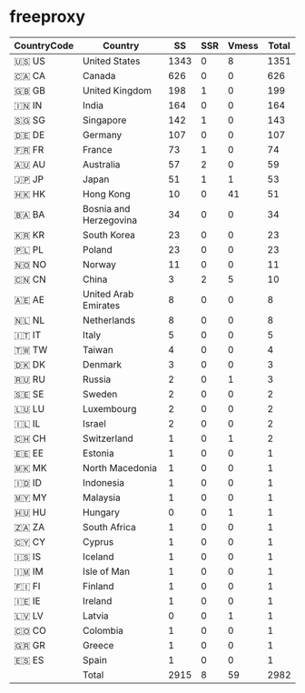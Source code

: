 # freeproxy

|CountryCode|Country|SS|SSR|Vmess|Total|
|  ----  | ----  |  ----  | ----  |  ----  | ----  |
|🇺🇸 US|United States|1343|0|8|1351|
|🇨🇦 CA|Canada|626|0|0|626|
|🇬🇧 GB|United Kingdom|198|1|0|199|
|🇮🇳 IN|India|164|0|0|164|
|🇸🇬 SG|Singapore|142|1|0|143|
|🇩🇪 DE|Germany|107|0|0|107|
|🇫🇷 FR|France|73|1|0|74|
|🇦🇺 AU|Australia|57|2|0|59|
|🇯🇵 JP|Japan|51|1|1|53|
|🇭🇰 HK|Hong Kong|10|0|41|51|
|🇧🇦 BA|Bosnia and Herzegovina|34|0|0|34|
|🇰🇷 KR|South Korea|23|0|0|23|
|🇵🇱 PL|Poland|23|0|0|23|
|🇳🇴 NO|Norway|11|0|0|11|
|🇨🇳 CN|China|3|2|5|10|
|🇦🇪 AE|United Arab Emirates|8|0|0|8|
|🇳🇱 NL|Netherlands|8|0|0|8|
|🇮🇹 IT|Italy|5|0|0|5|
|🇹🇼 TW|Taiwan|4|0|0|4|
|🇩🇰 DK|Denmark|3|0|0|3|
|🇷🇺 RU|Russia|2|0|1|3|
|🇸🇪 SE|Sweden|2|0|0|2|
|🇱🇺 LU|Luxembourg|2|0|0|2|
|🇮🇱 IL|Israel|2|0|0|2|
|🇨🇭 CH|Switzerland|1|0|1|2|
|🇪🇪 EE|Estonia|1|0|0|1|
|🇲🇰 MK|North Macedonia|1|0|0|1|
|🇮🇩 ID|Indonesia|1|0|0|1|
|🇲🇾 MY|Malaysia|1|0|0|1|
|🇭🇺 HU|Hungary|0|0|1|1|
|🇿🇦 ZA|South Africa|1|0|0|1|
|🇨🇾 CY|Cyprus|1|0|0|1|
|🇮🇸 IS|Iceland|1|0|0|1|
|🇮🇲 IM|Isle of Man|1|0|0|1|
|🇫🇮 FI|Finland|1|0|0|1|
|🇮🇪 IE|Ireland|1|0|0|1|
|🇱🇻 LV|Latvia|0|0|1|1|
|🇨🇴 CO|Colombia|1|0|0|1|
|🇬🇷 GR|Greece|1|0|0|1|
|🇪🇸 ES|Spain|1|0|0|1|
||Total|2915|8|59|2982|
